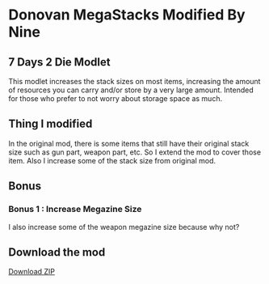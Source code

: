 # Donovan MegaStacks Modified By Nine

## 7 Days 2 Die Modlet

This modlet increases the stack sizes on most items, increasing the amount of resources you can carry and/or store by a very large amount. Intended for those who prefer to not worry about storage space as much.

## Thing I modified

In the original mod, there is some items that still have their original stack size such as gun part, weapon part, etc. So I extend the mod to cover those item. Also I increase some of the stack size from original mod.

## Bonus

### Bonus 1 : Increase Megazine Size

I also increase some of the weapon megazine size because why not?

## Download the mod

[Download ZIP](https://github.com/6430003421-koraphat-nickname-is-nine/7d2d_stackmod_modfied_by_nine/archive/refs/heads/main.zip)
